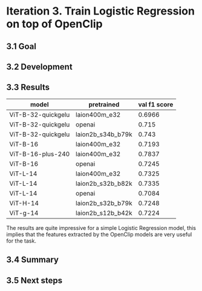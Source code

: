 # Iteration 3. Train Logistic Regression on top of OpenClip

<!---
The work is done using short iterations. Each iteration needs to have a very
clear goal. This allows to gain greater knowledge of the problem on each iteration.
--->

## 3.1 Goal

## 3.2 Development

## 3.3 Results

| model              | pretrained        | val f1 score |
|--------------------|-------------------|--------------|
| ViT-B-32-quickgelu | laion400m_e32     | 0.6966       |
| ViT-B-32-quickgelu | openai            | 0.715        |
| ViT-B-32-quickgelu | laion2b_s34b_b79k | 0.743        |
| ViT-B-16           | laion400m_e32     | 0.7193       |
| ViT-B-16-plus-240  | laion400m_e32     | 0.7837       |
| ViT-B-16           | openai            | 0.7245       |
| ViT-L-14           | laion400m_e32     | 0.7325       |
| ViT-L-14           | laion2b_s32b_b82k | 0.7335       |
| ViT-L-14           | openai            | 0.7084       |
| ViT-H-14           | laion2b_s32b_b79k | 0.7248       |
| ViT-g-14           | laion2b_s12b_b42k | 0.7224       |

The results are quite impressive for a simple Logistic Regression model, this implies that
the features extracted by the OpenClip models are very useful for the task.

## 3.4 Summary

## 3.5 Next steps
